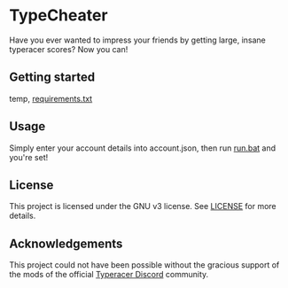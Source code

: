 # TypeCheater

Have you ever wanted to impress your friends by getting large, insane typeracer scores? Now you can!

## Getting started

temp, [requirements.txt](TypeCheater/requirements.txt)

## Usage

Simply enter your account details into account.json, then run [run.bat](run.bat) and you're set!

## License

This project is licensed under the GNU v3 license. See [LICENSE](LICENSE) for more details.

## Acknowledgements

This project could not have been possible without the gracious support of the mods of the official [Typeracer Discord](https://discord.com/invite/typeracer) community.